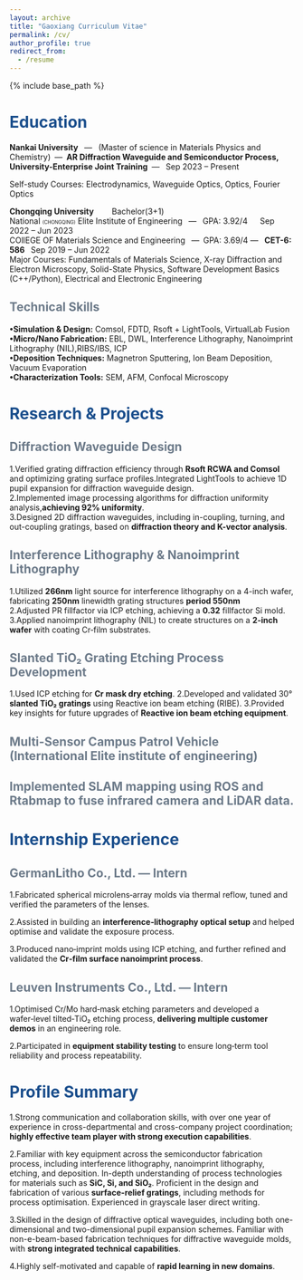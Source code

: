 ```yaml
---
layout: archive
title: "Gaoxiang Curriculum Vitae"
permalink: /cv/
author_profile: true
redirect_from:
  - /resume
---
```

{% include base_path %}

<h1 style="color: #1a4e8c;">Education</h1>

**Nankai University** &ensp;—&ensp; (Master of science in Materials Physics and Chemistry)&ensp;—&ensp;**AR Diffraction Waveguide and Semiconductor Process, University-Enterprise Joint Training**&ensp;— &ensp;Sep 2023 – Present&ensp;<br>

Self-study Courses: Electrodynamics, Waveguide Optics, Optics, Fourier Optics<br>

**Chongqing University**&emsp;&emsp; Bachelor(3+1) <br>
National <span style="font-size: 60%;">(CHONGQING)</span> Elite Institute of Engineering &ensp;—&ensp; GPA: 3.92/4 &ensp; &ensp;Sep 2022 – Jun 2023<br>
COllEGE OF Materials Science and Engineering&ensp; —&ensp;GPA: 3.69/4 —&ensp; **CET-6: 586** &ensp;Sep 2019 – Jun 2022<br>
Major Courses: Fundamentals of Materials Science, X-ray Diffraction and Electron Microscopy, Solid-State Physics, Software Development Basics (C++/Python), Electrical and Electronic Engineering<br>

<h2 style="color: #6c7a89;">Technical Skills</h2>

**•Simulation & Design:** Comsol, FDTD, Rsoft + LightTools, VirtualLab Fusion<br>
**•Micro/Nano Fabrication:** EBL, DWL, Interference Lithography, Nanoimprint Lithography (NIL),RIBS/IBS, ICP <br>
**•Deposition Techniques:** Magnetron Sputtering, Ion Beam Deposition, Vacuum Evaporation<br>
**•Characterization Tools:** SEM, AFM, Confocal Microscopy<br>

<h1 style="color: #1a4e8c;">Research & Projects</h1>


<h2 style="color: #6c7a89;">Diffraction Waveguide Design</h2>

1.Verified grating diffraction efficiency through **Rsoft RCWA and Comsol** and optimizing grating surface profiles.Integrated LightTools to achieve 1D pupil expansion for diffraction waveguide design.<br>
2.Implemented image processing algorithms for diffraction uniformity analysis,**achieving 92% uniformity**.<br>
3.Designed 2D diffraction waveguides, including in-coupling, turning, and out-coupling gratings, based on **diffraction theory and K-vector analysis**.<br>

<h2 style="color: #6c7a89;">Interference Lithography & Nanoimprint Lithography</h2>


1.Utilized **266nm** light source for interference lithography on a 4-inch wafer, fabricating **250nm** linewidth grating structures **period 550nm**<br>
2.Adjusted PR fillfactor via ICP etching, achieving a **0.32** fillfactor Si mold.<br>
3.Applied nanoimprint lithography (NIL) to create structures on a **2-inch wafer** with coating Cr‑film  substrates.<br>

<h2 style="color: #6c7a89;">Slanted TiO₂ Grating Etching Process Development</h2>

1.Used ICP etching for **Cr mask dry etching**.
2.Developed and validated 30° **slanted TiO₂ gratings** using Reactive ion beam etching (RIBE).
3.Provided key insights for future upgrades of **Reactive ion beam etching equipment**.

<h2 style="color: #6c7a89;">Multi-Sensor Campus Patrol Vehicle (International Elite institute of engineering)</h2>

<h2 style="color: #6c7a89;">Implemented SLAM mapping using ROS and Rtabmap to fuse infrared camera and LiDAR data.</h2>

<h1 style="color: #1a4e8c;">Internship Experience</h1>


<h2 style="color: #6c7a89;">GermanLitho Co., Ltd. — Intern</h2>

1.Fabricated spherical microlens‑array molds via thermal reflow, tuned and verified the parameters of the lenses.

2.Assisted in building an **interference‑lithography optical setup** and helped optimise and validate the exposure process.

3.Produced nano‑imprint molds using ICP etching, and further refined and validated the **Cr‑film surface nanoimprint process**.

<h2 style="color: #6c7a89;">Leuven Instruments Co., Ltd. — Intern</h2>

1.Optimised Cr/Mo hard‑mask etching parameters and developed a wafer‑level tilted‑TiO₂ etching process, **delivering multiple customer demos** in an engineering role.

2.Participated in **equipment stability testing** to ensure long‑term tool reliability and process repeatability.

<h1 style="color: #1a4e8c;">Profile Summary</h1>

1.Strong communication and collaboration skills, with over one year of experience in cross-departmental and cross-company project coordination; **highly effective team player with strong execution capabilities**.

2.Familiar with key equipment across the semiconductor fabrication process, including interference lithography, nanoimprint lithography, etching, and deposition. In-depth understanding of process technologies for materials such as **SiC, Si, and SiO₂**. Proficient in the design and fabrication of various **surface-relief gratings**, including methods for process optimisation. Experienced in grayscale laser direct writing.

3.Skilled in the design of diffractive optical waveguides, including both one-dimensional and two-dimensional pupil expansion schemes. Familiar with non-e-beam-based fabrication techniques for diffractive waveguide molds, with **strong integrated technical capabilities**.

4.Highly self-motivated and capable of **rapid learning in new domains**.



<!--Skills
======
* Skill 1
* Skill 2
  * Sub-skill 2.1
  * Sub-skill 2.2
  * Sub-skill 2.3
* Skill 3-->


<!--Publications
======
  <ul>{% for post in site.publications reversed %}
    {% include archive-single-cv.html %}
  {% endfor %}</ul>
  
Talks
======
  <ul>{% for post in site.talks reversed %}
    {% include archive-single-talk-cv.html  %}
  {% endfor %}</ul>
  
Teaching
======
  <ul>{% for post in site.teaching reversed %}
    {% include archive-single-cv.html %}
  {% endfor %}</ul>
  
Service and leadership
======
* Currently signed in to 43 different slack teams-->
